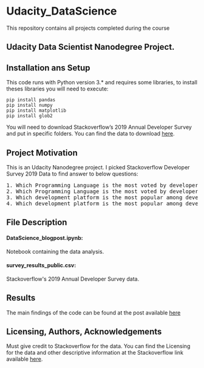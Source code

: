 # Udacity_DataScience
This repository contains all projects completed during the course

## Udacity Data Scientist Nanodegree Project.

## Installation ans Setup
This code runs with Python version 3.* and requires some libraries, to install theses libraries you will need to execute:

<pre>
<code>pip install pandas</code>
<code>pip install numpy</code>
<code>pip install matplotlib</code>
<code>pip install glob2</code>
</pre>

You will need to download Stackoverflow’s 2019 Annual Developer Survey and put in specific folders. You can find the data to download [here](https://insights.stackoverflow.com/survey).

## Project Motivation
This is an Udacity Nanodegree project. I picked Stackoverflow Developer Survey 2019 Data to find answer to below questions:

<pre>1. Which Programming Language is the most voted by developers in the world in 2019
2. Which Programming Language is the most voted by developers in India in 2019
3. Which development platform is the most popular among developers in the world in 2019
4. Which development platform is the most popular among developers in India in 2019</pre>

## File Description
#### DataScience_blogpost.ipynb:
Notebook containing the data analysis.

#### survey_results_public.csv:
Stackoverflow's 2019 Annual Developer Survey data.

## Results
The main findings of the code can be found at the post available [here](https://medium.com/@07ayushkasera/the-most-popular-programming-language-and-development-environment-5cfaabf4081a)

## Licensing, Authors, Acknowledgements
Must give credit to Stackoverflow for the data. You can find the Licensing for the data and other descriptive information at the Stackoverflow link available [here](https://insights.stackoverflow.com/survey).
